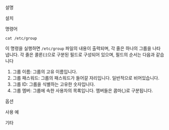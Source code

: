 
설명

설치

명령어

```
cat /etc/group
```

이 명령을 실행하면 `/etc/group` 파일의 내용이 출력되며, 각 줄은 하나의 그룹을 나타냅니다.
각 줄은 콜론(:)으로 구분된 필드로 구성되어 있으며, 필드의 순서는 다음과 같습니다

1. 그룹 이름: 그룹의 고유 이름입니다.
2. 그룹 패스워드: 그룹의 패스워드가 들어갈 자리입니다. 일반적으로 비어있습니다.
3. 그룹 ID: 그룹을 식별하는 고유한 숫자입니다.
4. 그룹 멤버: 그룹에 속한 사용자의 목록입니다. 멤버들은 콤마(,)로 구분됩니다.

옵션

사용 예

기타
